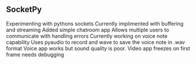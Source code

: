 ## SocketPy
Experimenting with pythons sockets
Currently implimented with buffering and streaming
Added simple chatroom app 
Allows multiple users to communicate with handling errors
Currently working on voice note capability
Uses pyaudio to record and wave to save the voice note in .wav format
Voice app works but sound quality is poor.
Video app freezes on first frame needs debugging